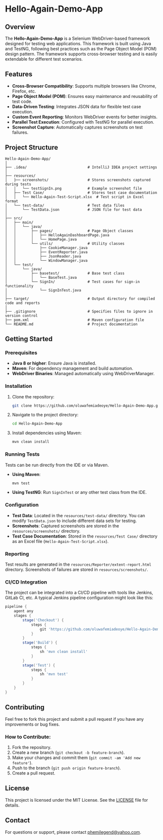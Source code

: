 # Hello-Again-Demo-App

## Overview

The **Hello-Again-Demo-App** is a Selenium WebDriver-based framework designed for testing web applications. This framework is built using Java and TestNG, following best practices such as the Page Object Model (POM) design pattern. The framework supports cross-browser testing and is easily extendable for different test scenarios.

## Features

- **Cross-Browser Compatibility**: Supports multiple browsers like Chrome, Firefox, etc.
- **Page Object Model (POM)**: Ensures easy maintenance and reusability of test code.
- **Data-Driven Testing**: Integrates JSON data for flexible test case execution.
- **Custom Event Reporting**: Monitors WebDriver events for better insights.
- **Parallel Test Execution**: Configured with TestNG for parallel execution.
- **Screenshot Capture**: Automatically captures screenshots on test failures.

## Project Structure

```
Hello-Again-Demo-App/
│
├── .idea/                            # IntelliJ IDEA project settings
│
├── resources/
│   ├── screenshots/                  # Stores screenshots captured during tests
│   │   └── testSignIn.png            # Example screenshot file
│   ├── Test Case/                    # Stores test case documentation
│   │   └── Hello-Again-Test-Script.xlsx  # Test script in Excel format
│   └── test-data/                    # Test data files
│       └── TestData.json             # JSON file for test data
│
├── src/
│   ├── main/
│   │   └── java/
│   │       ├── pages/                # Page Object classes
│   │       │   ├── HelloAgainDashboardPage.java
│   │       │   └── HomePage.java
│   │       └── utils/                # Utility classes
│   │           ├── CookieManager.java
│   │           ├── EventReporter.java
│   │           ├── JsonReader.java
│   │           └── WindowManager.java
│   └── test/
│       └── java/
│           ├── basetest/             # Base test class
│           │   └── BaseTest.java
│           └── SignIn/               # Test cases for sign-in functionality
│               └── SignInTest.java
│
├── target/                           # Output directory for compiled code and reports
│
├── .gitignore                        # Specifies files to ignore in version control
├── pom.xml                           # Maven configuration file
└── README.md                         # Project documentation
```

## Getting Started

### Prerequisites

- **Java 8 or higher**: Ensure Java is installed.
- **Maven**: For dependency management and build automation.
- **WebDriver Binaries**: Managed automatically using WebDriverManager.

### Installation

1. Clone the repository:
   ```bash
   git clone https://github.com/oluwafemiadeoye/Hello-Again-Demo-App.git
   ```
2. Navigate to the project directory:
   ```bash
   cd Hello-Again-Demo-App
   ```
3. Install dependencies using Maven:
   ```bash
   mvn clean install
   ```

### Running Tests

Tests can be run directly from the IDE or via Maven.

- **Using Maven**:
  ```bash
  mvn test
  ```
- **Using TestNG**:
  Run `SignInTest` or any other test class from the IDE.

### Configuration

- **Test Data**: Located in the `resources/test-data/` directory. You can modify `TestData.json` to include different data sets for testing.
- **Screenshots**: Captured screenshots are stored in the `resources/screenshots/` directory.
- **Test Case Documentation**: Stored in the `resources/Test Case/` directory as an Excel file (`Hello-Again-Test-Script.xlsx`).

### Reporting

Test results are generated in the `resources/Reporter/extent-report.html` directory. Screenshots of failures are stored in `resources/screenshots/`.

### CI/CD Integration

The project can be integrated into a CI/CD pipeline with tools like Jenkins, GitLab CI, etc. A typical Jenkins pipeline configuration might look like this:

```groovy
pipeline {
    agent any
    stages {
        stage('Checkout') {
            steps {
                git 'https://github.com/oluwafemiadeoye/Hello-Again-Demo-App.git'
            }
        }
        stage('Build') {
            steps {
                sh 'mvn clean install'
            }
        }
        stage('Test') {
            steps {
                sh 'mvn test'
            }
        }
    }
}
```

## Contributing

Feel free to fork this project and submit a pull request if you have any improvements or bug fixes.

### How to Contribute:

1. Fork the repository.
2. Create a new branch (`git checkout -b feature-branch`).
3. Make your changes and commit them (`git commit -am 'Add new feature'`).
4. Push to the branch (`git push origin feature-branch`).
5. Create a pull request.

## License

This project is licensed under the MIT License. See the [LICENSE](LICENSE) file for details.

## Contact

For questions or support, please contact [phemilegend@yahoo.com](mailto:your.email@example.com).

```
